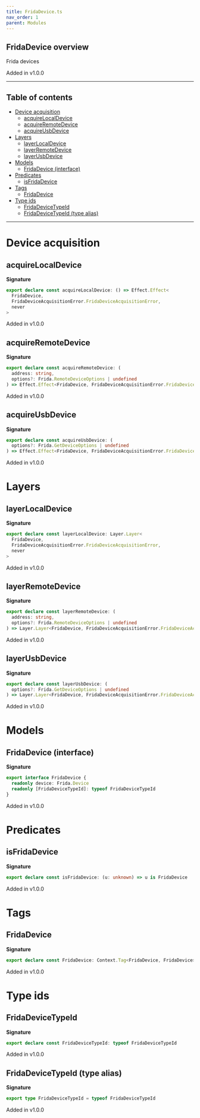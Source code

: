 ```yaml
---
title: FridaDevice.ts
nav_order: 1
parent: Modules
---
```


## FridaDevice overview

Frida devices

Added in v1.0.0

---

<h2 class="text-delta">Table of contents</h2>

- [Device acquisition](#device-acquisition)
  - [acquireLocalDevice](#acquirelocaldevice)
  - [acquireRemoteDevice](#acquireremotedevice)
  - [acquireUsbDevice](#acquireusbdevice)
- [Layers](#layers)
  - [layerLocalDevice](#layerlocaldevice)
  - [layerRemoteDevice](#layerremotedevice)
  - [layerUsbDevice](#layerusbdevice)
- [Models](#models)
  - [FridaDevice (interface)](#fridadevice-interface)
- [Predicates](#predicates)
  - [isFridaDevice](#isfridadevice)
- [Tags](#tags)
  - [FridaDevice](#fridadevice)
- [Type ids](#type-ids)
  - [FridaDeviceTypeId](#fridadevicetypeid)
  - [FridaDeviceTypeId (type alias)](#fridadevicetypeid-type-alias)

---

# Device acquisition

## acquireLocalDevice

**Signature**

```ts
export declare const acquireLocalDevice: () => Effect.Effect<
  FridaDevice,
  FridaDeviceAcquisitionError.FridaDeviceAcquisitionError,
  never
>
```

Added in v1.0.0

## acquireRemoteDevice

**Signature**

```ts
export declare const acquireRemoteDevice: (
  address: string,
  options?: Frida.RemoteDeviceOptions | undefined
) => Effect.Effect<FridaDevice, FridaDeviceAcquisitionError.FridaDeviceAcquisitionError, never>
```

Added in v1.0.0

## acquireUsbDevice

**Signature**

```ts
export declare const acquireUsbDevice: (
  options?: Frida.GetDeviceOptions | undefined
) => Effect.Effect<FridaDevice, FridaDeviceAcquisitionError.FridaDeviceAcquisitionError, never>
```

Added in v1.0.0

# Layers

## layerLocalDevice

**Signature**

```ts
export declare const layerLocalDevice: Layer.Layer<
  FridaDevice,
  FridaDeviceAcquisitionError.FridaDeviceAcquisitionError,
  never
>
```

Added in v1.0.0

## layerRemoteDevice

**Signature**

```ts
export declare const layerRemoteDevice: (
  address: string,
  options?: Frida.RemoteDeviceOptions | undefined
) => Layer.Layer<FridaDevice, FridaDeviceAcquisitionError.FridaDeviceAcquisitionError, never>
```

Added in v1.0.0

## layerUsbDevice

**Signature**

```ts
export declare const layerUsbDevice: (
  options?: Frida.GetDeviceOptions | undefined
) => Layer.Layer<FridaDevice, FridaDeviceAcquisitionError.FridaDeviceAcquisitionError, never>
```

Added in v1.0.0

# Models

## FridaDevice (interface)

**Signature**

```ts
export interface FridaDevice {
  readonly device: Frida.Device
  readonly [FridaDeviceTypeId]: typeof FridaDeviceTypeId
}
```

Added in v1.0.0

# Predicates

## isFridaDevice

**Signature**

```ts
export declare const isFridaDevice: (u: unknown) => u is FridaDevice
```

Added in v1.0.0

# Tags

## FridaDevice

**Signature**

```ts
export declare const FridaDevice: Context.Tag<FridaDevice, FridaDevice>
```

Added in v1.0.0

# Type ids

## FridaDeviceTypeId

**Signature**

```ts
export declare const FridaDeviceTypeId: typeof FridaDeviceTypeId
```

Added in v1.0.0

## FridaDeviceTypeId (type alias)

**Signature**

```ts
export type FridaDeviceTypeId = typeof FridaDeviceTypeId
```

Added in v1.0.0
